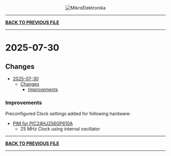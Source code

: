 
<p align="center">
  <img src="http://www.mikroe.com/img/designs/beta/logo_small.png?raw=true" alt="MikroElektronika"/>
</p>

---

**[BACK TO PREVIOUS FILE](../changelog.md)**

---

# 2025-07-30

## Changes

- [2025-07-30](#2025-07-30)
  - [Changes](#changes)
    + [Improvements](#improvements)

### Improvements

Preconfigured Clock settings added for following hardware:

+ [PIM for PIC24HJ256GP610A](https://www.microchipdirect.com/dev-tools/MA240012?srsltid=AfmBOoqPx5RGBBIyznQEsdqrkvZzC8t80-rFEpEdM2JKlF9FZZnDuMBC&allDevTools=true)
  + 25 MHz Clock using internal oscillator

---

**[BACK TO PREVIOUS FILE](../changelog.md)**

---
